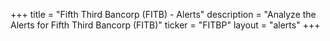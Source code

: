 +++
title = "Fifth Third Bancorp (FITB) - Alerts"
description = "Analyze the Alerts for Fifth Third Bancorp (FITB)"
ticker = "FITBP"
layout = "alerts"
+++

